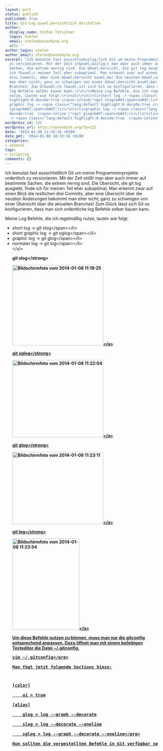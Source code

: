 ```yaml
---
layout: post
status: publish
published: true
title: Git-Log &uuml;bersichtlich darstellen
author:
  display_name: Stefan Tatschner
  login: stefan
  email: stefan@sevenbyte.org
  url: ''
author_login: stefan
author_email: stefan@sevenbyte.org
excerpt: "Ich benutze fast ausschlie&szlig;lich Git um meine Programmierprojekte ordentlich
  zu versionieren. Mit der Zeit st&ouml;&szlig;t man aber auch immer auf bestimmte
  Sachen, die extrem nervig sind. Die &Uuml;bersicht, die git log ausgiebt, finde
  ich f&uuml;r meinen Teil eher suboptimal. Man erkennt zwar auf einen Blick die restlichen
  drei Commits, aber eine &Uuml;bersicht &uuml;ber die neusten &Auml;nderungen bekommt
  man eher nicht; ganz zu schweigen von einer &Uuml;bersicht &uuml;ber die aktuellen
  Branches! Zum Gl&uuml;ck l&auml;sst sich Git so konfigurieren, dass man sich ordentliche
  log Befehle selber bauen kann.\r\n\r\nMeine Log Befehle, die ich regelm&auml;&szlig;ig
  nutze, lauten wie folgt:\r\n<ul>\r\n\t<li>short log -> <span class=\"lang:default
  highlight:0 decode:true crayon-inline\">git slog<&#47;span><&#47;li>\r\n\t<li>short
  graphic log -> <span class=\"lang:default highlight:0 decode:true crayon-inline\">git
  sglog<&#47;span><&#47;li>\r\n\t<li>graphic log -> <span class=\"lang:default highlight:0
  decode:true  crayon-inline \">git glog<&#47;span><&#47;li>\r\n\t<li>normaler log
  -> <span class=\"lang:default highlight:0 decode:true  crayon-inline\">git log<&#47;span><&#47;li>\r\n<&#47;ul>\r\n"
wordpress_id: 122
wordpress_url: http://sevenbyte.org/?p=122
date: '2014-01-08 11:33:16 +0100'
date_gmt: '2014-01-08 10:33:16 +0100'
categories:
- General
tags:
- scripting
comments: []
---
```

<p>Ich benutze fast ausschlie&szlig;lich Git um meine Programmierprojekte ordentlich zu versionieren. Mit der Zeit st&ouml;&szlig;t man aber auch immer auf bestimmte Sachen, die extrem nervig sind. Die &Uuml;bersicht, die git log ausgiebt, finde ich f&uuml;r meinen Teil eher suboptimal. Man erkennt zwar auf einen Blick die restlichen drei Commits, aber eine &Uuml;bersicht &uuml;ber die neusten &Auml;nderungen bekommt man eher nicht; ganz zu schweigen von einer &Uuml;bersicht &uuml;ber die aktuellen Branches! Zum Gl&uuml;ck l&auml;sst sich Git so konfigurieren, dass man sich ordentliche log Befehle selber bauen kann.</p>
<p>Meine Log Befehle, die ich regelm&auml;&szlig;ig nutze, lauten wie folgt:</p>
<ul>
<li>short log -> <span class="lang:default highlight:0 decode:true crayon-inline">git slog<&#47;span><&#47;li>
<li>short graphic log -> <span class="lang:default highlight:0 decode:true crayon-inline">git sglog<&#47;span><&#47;li>
<li>graphic log -> <span class="lang:default highlight:0 decode:true  crayon-inline ">git glog<&#47;span><&#47;li>
<li>normaler log -> <span class="lang:default highlight:0 decode:true  crayon-inline">git log<&#47;span><&#47;li><br />
<&#47;ul><br />
<a id="more"></a><a id="more-122"></a></p>
<p><strong>git slog<&#47;strong></p>
<p><a href="http:&#47;&#47;sevenbyte.org&#47;wp-content&#47;uploads&#47;2014&#47;01&#47;Bildschirmfoto-vom-2014-01-08-111925.png"><img class="alignnone size-medium wp-image-125" alt="Bildschirmfoto vom 2014-01-08 11:19:25" src="http:&#47;&#47;sevenbyte.org&#47;wp-content&#47;uploads&#47;2014&#47;01&#47;Bildschirmfoto-vom-2014-01-08-111925-300x265.png" width="300" height="265" &#47;><&#47;a></p>
<p><strong>git sglog<&#47;strong></p>
<p><a href="http:&#47;&#47;sevenbyte.org&#47;wp-content&#47;uploads&#47;2014&#47;01&#47;Bildschirmfoto-vom-2014-01-08-112204.png"><img class="alignnone size-medium wp-image-128" alt="Bildschirmfoto vom 2014-01-08 11:22:04" src="http:&#47;&#47;sevenbyte.org&#47;wp-content&#47;uploads&#47;2014&#47;01&#47;Bildschirmfoto-vom-2014-01-08-112204-300x254.png" width="300" height="254" &#47;><&#47;a></p>
<p><strong>git glog<&#47;strong></p>
<p><a href="http:&#47;&#47;sevenbyte.org&#47;wp-content&#47;uploads&#47;2014&#47;01&#47;Bildschirmfoto-vom-2014-01-08-112311.png"><img class="alignnone size-medium wp-image-129" alt="Bildschirmfoto vom 2014-01-08 11:23:11" src="http:&#47;&#47;sevenbyte.org&#47;wp-content&#47;uploads&#47;2014&#47;01&#47;Bildschirmfoto-vom-2014-01-08-112311-300x237.png" width="300" height="237" &#47;><&#47;a></p>
<p><strong>git log<&#47;strong></p>
<p><a href="http:&#47;&#47;sevenbyte.org&#47;wp-content&#47;uploads&#47;2014&#47;01&#47;Bildschirmfoto-vom-2014-01-08-112354.png"><img class="alignnone size-medium wp-image-130" alt="Bildschirmfoto vom 2014-01-08 11:23:54" src="http:&#47;&#47;sevenbyte.org&#47;wp-content&#47;uploads&#47;2014&#47;01&#47;Bildschirmfoto-vom-2014-01-08-112354-221x300.png" width="221" height="300" &#47;><&#47;a></p>
<p>Um diese Befehle nutzen zu k&ouml;nnen, muss man nur die gitconfig entsprechend anpassen. Dazu &ouml;ffnet man mit einem beliebigen Texteditor die Datei ~&#47;.gitconfig.</p>
<pre class="lang:default highlight:0 decode:true">vim ~&#47;.gitconfig<&#47;pre><br />
Man f&uuml;gt jetzt folgende Sections hinzu:</p>
<pre class="lang:default highlight:0 decode:true" title="gitconfig">[color]<br />
    ui = true<br />
[alias]<br />
    glog = log --graph --decorate<br />
    slog = log --decorate --oneline<br />
    sglog = log --graph --decorate --oneline<&#47;pre><br />
Nun sollten die vorgestellten Befehle in Git verf&uuml;gbar sein. Falls man meine Alias-K&uuml;rzel nicht mag, kann man diese nat&uuml;rlich auch ab&auml;ndern.</p>
